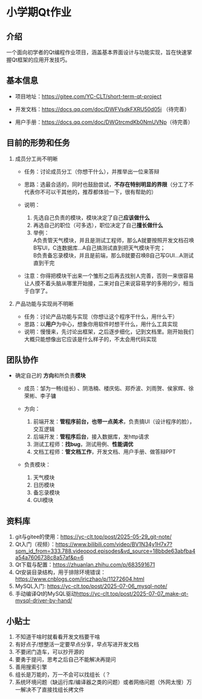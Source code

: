 # 小学期Qt作业

## 介绍

一个面向初学者的Qt编程作业项目，涵盖基本界面设计与功能实现，旨在快速掌握Qt框架的应用开发技巧。

## 基本信息

- 项目地址：<https://gitee.com/YC-CLT/short-term-qt-project>

- 开发文档：<https://docs.qq.com/doc/DWFVsdkFXRU50d05i> （待完善）

- 用户手册：<https://docs.qq.com/doc/DWGtrcmdKb0NmUVNp>（待完善）

## 目前的形势和任务

1. 成员分工尚不明晰  

   - 任务：讨论成员分工（你想干什么），并推举出一位来答辩
   - 思路：选最合适的，同时也鼓励尝试，**不存在特别明显的界限**（分工了不代表你不可以干其他的，推荐都体验一下，很有帮助的）
   - 说明：
      1. 先选自己负责的模块，模块决定了自己**应该做什么**
      2. 再选自己的职位（可多选），职位决定了自己**擅长做什么**
      3. 举例：  
	    A负责管天气模块，并且是测试工程师，那么A就要按照开发文档召唤B写UI，C连数据库...A自己搞测试直到把天气模块干完；  
	    B负责备忘录模块，并且是前端，那么B就要召唤B自己写GUI...A测试直到干完  

   - 注意：你得把模块干出来一个雏形之后再去找别人完善，否则一来很容易让人摸不着头脑从哪里开始接，二来对自己来说容易学的多用的少，相当于白学了。

2. 产品功能与实现尚不明晰

    - 任务：讨论产品功能与实现（你想让这个程序干什么，用什么干）
    - 思路：以**用户**为中心，想象你用软件时想干什么，用什么工具实现
    - 说明：慢慢来，先讨论出框架，之后逐步细化，记到文档里。刚开始我们大概只能想像出它应该是什么样子的，不太会用代码实现

## 团队协作

- 确定自己的 **方向**和所负责**模块**

  - 成员：邹为一畅(组长) 、阴浩楠、楼庆佑、郑乔波、刘雨贺、侯家辉、徐荣彬、李子镛

  - 方向：
    1. 前端开发：**管程序前台，也带一点美术**，负责搞UI（设计程序的脸），交互逻辑
    2. 后端开发：**管程序后台**，接入数据库，发http请求
    3. 测试工程师：**找bug**，测试用例、**性能调优**
    4. 文档工程师：**管文档工作**，开发文档、用户手册、做答辩PPT

  - 负责模块：
    1. 天气模块  
    2. 日历模块  
    3. 备忘录模块  
    4. GUI模块  

## 资料库

1. git与gitee的使用：<https://yc-clt.top/post/2025-05-29_git-note/>
2. Qt入门（视频）：<https://www.bilibili.com/video/BV1N34y1H7x7?spm_id_from=333.788.videopod.episodes&vd_source=18bbde63abfba4a54a7606738c8a57af&p=6>
3. Qt下载与配置：<https://zhuanlan.zhihu.com/p/683591671>
4. Qt安装目录结构，用于排除环境错误：<https://www.cnblogs.com/iriczhao/p/11272604.html>
5. MySQL入门: <https://yc-clt.top/post/2025-07-06_mysql-note/>
6. 手动编译Qt的MySQL驱动<https://yc-clt.top/post/2025-07-07_make-qt-mysql-driver-by-hand/>

## 小贴士

1. 不知道干啥时就看看开发文档要干啥
2. 有好点子/想整活一定要早点分享，早点写进开发文档
3. 不要闭门造车，可以抄开源的
4. 要勇于提问，思考之后自己不能解决再提问
5. 善用搜索引擎
6. 组长是万能的，万一不会可以找组长（？
7. 系统环境问题（缺运行库/编译器之类的问题）或者网络问题（外网太慢）万一解决不了直接找组长拷文件
